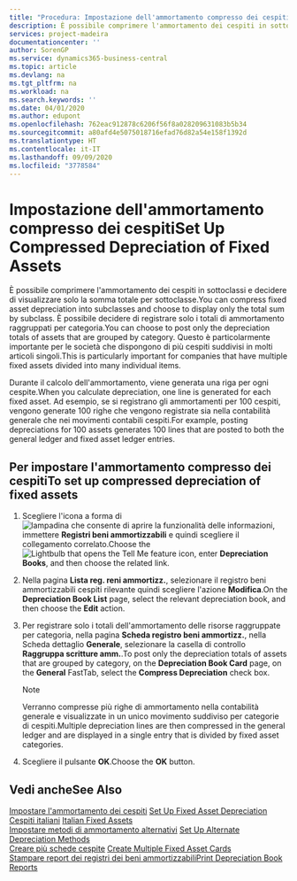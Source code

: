 ```yaml
---
title: "Procedura: Impostazione dell'ammortamento compresso dei cespiti"
description: È possibile comprimere l'ammortamento dei cespiti in sottoclassi e decidere di visualizzare solo la somma totale per sottoclasse.
services: project-madeira
documentationcenter: ''
author: SorenGP
ms.service: dynamics365-business-central
ms.topic: article
ms.devlang: na
ms.tgt_pltfrm: na
ms.workload: na
ms.search.keywords: ''
ms.date: 04/01/2020
ms.author: edupont
ms.openlocfilehash: 762eac912878c6206f56f8a028209631083b5b34
ms.sourcegitcommit: a80afd4e5075018716efad76d82a54e158f1392d
ms.translationtype: HT
ms.contentlocale: it-IT
ms.lasthandoff: 09/09/2020
ms.locfileid: "3778584"
---
```

# <a name="set-up-compressed-depreciation-of-fixed-assets"></a><span data-ttu-id="5762b-103">Impostazione dell'ammortamento compresso dei cespiti</span><span class="sxs-lookup"><span data-stu-id="5762b-103">Set Up Compressed Depreciation of Fixed Assets</span></span>
<span data-ttu-id="5762b-104">È possibile comprimere l'ammortamento dei cespiti in sottoclassi e decidere di visualizzare solo la somma totale per sottoclasse.</span><span class="sxs-lookup"><span data-stu-id="5762b-104">You can compress fixed asset depreciation into subclasses and choose to display only the total sum by subclass.</span></span> <span data-ttu-id="5762b-105">È possibile decidere di registrare solo i totali di ammortamento raggruppati per categoria.</span><span class="sxs-lookup"><span data-stu-id="5762b-105">You can choose to post only the depreciation totals of assets that are grouped by category.</span></span> <span data-ttu-id="5762b-106">Questo è particolarmente importante per le società che dispongono di più cespiti suddivisi in molti articoli singoli.</span><span class="sxs-lookup"><span data-stu-id="5762b-106">This is particularly important for companies that have multiple fixed assets divided into many individual items.</span></span>  

<span data-ttu-id="5762b-107">Durante il calcolo dell'ammortamento, viene generata una riga per ogni cespite.</span><span class="sxs-lookup"><span data-stu-id="5762b-107">When you calculate depreciation, one line is generated for each fixed asset.</span></span> <span data-ttu-id="5762b-108">Ad esempio, se si registrano gli ammortamenti per 100 cespiti, vengono generate 100 righe che vengono registrate sia nella contabilità generale che nei movimenti contabili cespiti.</span><span class="sxs-lookup"><span data-stu-id="5762b-108">For example, posting depreciations for 100 assets generates 100 lines that are posted to both the general ledger and fixed asset ledger entries.</span></span>  

## <a name="to-set-up-compressed-depreciation-of-fixed-assets"></a><span data-ttu-id="5762b-109">Per impostare l'ammortamento compresso dei cespiti</span><span class="sxs-lookup"><span data-stu-id="5762b-109">To set up compressed depreciation of fixed assets</span></span>  

1.  <span data-ttu-id="5762b-110">Scegliere l'icona a forma di ![lampadina che consente di aprire la funzionalità delle informazioni](../../media/ui-search/search_small.png "Informazioni sull'operazione che si desidera eseguire"), immettere **Registri beni ammortizzabili** e quindi scegliere il collegamento correlato.</span><span class="sxs-lookup"><span data-stu-id="5762b-110">Choose the ![Lightbulb that opens the Tell Me feature](../../media/ui-search/search_small.png "Tell me what you want to do") icon, enter **Depreciation Books**, and then choose the related link.</span></span>  
2.  <span data-ttu-id="5762b-111">Nella pagina **Lista reg. reni ammortizz.**, selezionare il registro beni ammortizzabili cespiti rilevante quindi scegliere l'azione **Modifica**.</span><span class="sxs-lookup"><span data-stu-id="5762b-111">On the **Depreciation Book List** page, select the relevant depreciation book, and then choose the **Edit** action.</span></span>  
3.  <span data-ttu-id="5762b-112">Per registrare solo i totali dell'ammortamento delle risorse raggruppate per categoria, nella pagina **Scheda registro beni ammortizz.**, nella Scheda dettaglio **Generale**, selezionare la casella di controllo **Raggruppa scritture amm.**.</span><span class="sxs-lookup"><span data-stu-id="5762b-112">To post only the depreciation totals of assets that are grouped by category, on the **Depreciation Book Card** page, on the **General** FastTab, select the **Compress Depreciation** check box.</span></span>  

    > [!NOTE]  
    >  <span data-ttu-id="5762b-113">Verranno compresse più righe di ammortamento nella contabilità generale e visualizzate in un unico movimento suddiviso per categorie di cespiti.</span><span class="sxs-lookup"><span data-stu-id="5762b-113">Multiple depreciation lines are then compressed in the general ledger and are displayed in a single entry that is divided by fixed asset categories.</span></span>  

4.  <span data-ttu-id="5762b-114">Scegliere il pulsante **OK**.</span><span class="sxs-lookup"><span data-stu-id="5762b-114">Choose the **OK** button.</span></span>  

## <a name="see-also"></a><span data-ttu-id="5762b-115">Vedi anche</span><span class="sxs-lookup"><span data-stu-id="5762b-115">See Also</span></span>  
 <span data-ttu-id="5762b-116">[Impostare l'ammortamento dei cespiti](../../fa-how-setup-depreciation.md) </span><span class="sxs-lookup"><span data-stu-id="5762b-116">[Set Up Fixed Asset Depreciation](../../fa-how-setup-depreciation.md) </span></span>  
 <span data-ttu-id="5762b-117">[Cespiti italiani](italian-fixed-assets.md) </span><span class="sxs-lookup"><span data-stu-id="5762b-117">[Italian Fixed Assets](italian-fixed-assets.md) </span></span>  
 <span data-ttu-id="5762b-118">[Impostare metodi di ammortamento alternativi](how-to-set-up-alternate-depreciation-methods.md) </span><span class="sxs-lookup"><span data-stu-id="5762b-118">[Set Up Alternate Depreciation Methods](how-to-set-up-alternate-depreciation-methods.md) </span></span>  
 <span data-ttu-id="5762b-119">[Creare più schede cespite](how-to-create-multiple-fixed-asset-cards.md) </span><span class="sxs-lookup"><span data-stu-id="5762b-119">[Create Multiple Fixed Asset Cards](how-to-create-multiple-fixed-asset-cards.md) </span></span>  
 [<span data-ttu-id="5762b-120">Stampare report dei registri dei beni ammortizzabili</span><span class="sxs-lookup"><span data-stu-id="5762b-120">Print Depreciation Book Reports</span></span>](how-to-print-depreciation-book-reports.md)
